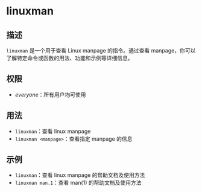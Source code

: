 # linuxman

## 描述
`linuxman` 是一个用于查看 Linux manpage 的指令。通过查看 manpage，你可以了解特定命令或函数的用法、功能和示例等详细信息。

## 权限
- *everyone*：所有用户均可使用

## 用法
- `linuxman`：查看 linux manpage
- `linuxman <manpage>`：查看指定 manpage 的信息

## 示例
- `linuxman`：查看 linux manpage 的帮助文档及使用方法
- `linuxman man.1`：查看 man(1) 的帮助文档及使用方法